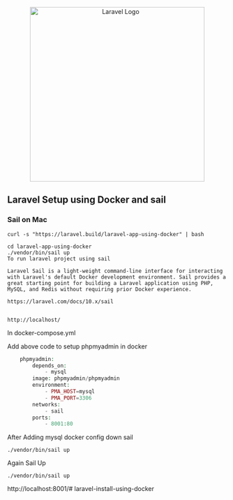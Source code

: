 <p align="center"><a href="https://laravel.com" target="_blank"><img src="https://raw.githubusercontent.com/laravel/art/master/logo-lockup/5%20SVG/2%20CMYK/1%20Full%20Color/laravel-logolockup-cmyk-red.svg" width="400" alt="Laravel Logo"></a></p>



## Laravel Setup using Docker and sail

### Sail on Mac

`````
curl -s "https://laravel.build/laravel-app-using-docker" | bash

cd laravel-app-using-docker
./vendor/bin/sail up 
To run laravel project using sail

Laravel Sail is a light-weight command-line interface for interacting with Laravel's default Docker development environment. Sail provides a great starting point for building a Laravel application using PHP, MySQL, and Redis without requiring prior Docker experience.

https://laravel.com/docs/10.x/sail


http://localhost/
``````

In docker-compose.yml

Add above code to setup phpmyadmin in docker

````php
    phpmyadmin:
        depends_on:
            - mysql
        image: phpmyadmin/phpmyadmin
        environment:
            - PMA_HOST=mysql
            - PMA_PORT=3306
        networks:
            - sail
        ports:
            - 8001:80

`````
After Adding mysql docker config down sail

````
./vendor/bin/sail up 
`````
Again Sail Up

```
./vendor/bin/sail up 
````
http://localhost:8001/# laravel-install-using-docker
